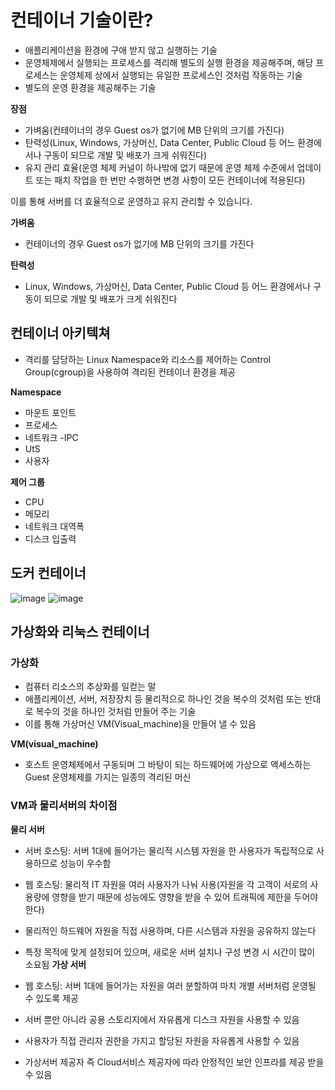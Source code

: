 # 컨테이너 기술이란?
- 애플리케이션을 환경에 구애 받지 않고 실행하는 기술
- 운영체제에서 실행되는 프로세스를 격리해 별도의 실행 환경을 제공해주며, 해당 프로세스는 운영체제 상에서 실행되는 유일한 프로세스인 것처럼 작동하는 기술
-  별도의 운영 환경을 제공해주는 기술

**장점**

- 가벼움(컨테이너의 경우 Guest os가 없기에 MB 단위의 크기를 가진다)
- 탄력성(Linux, Windows, 가상머신, Data Center, Public Cloud 등 어느 환경에서나 구동이 되므로 개발 및 배포가 크게 쉬워진다)
- 유지 관리 효율(운영 체제 커널이 하나밖에 없기 때문에 운영 체제 수준에서 업데이트 또는 패치 작업을 한 번만 수행하면 변경 사항이 모든 컨테이너에 적용된다)

이를 통해 서버를 더 효율적으로 운영하고 유지 관리할 수 있습니다.

**가벼움**
- 컨테이너의 경우 Guest os가 없기에 MB 단위의 크기를 가진다

**탄력성**
- Linux, Windows, 가상머신, Data Center, Public Cloud 등 어느 환경에서나 구동이 되므로 개발 및 배포가 크게 쉬워진다

## 컨테이너 아키텍쳐
- 격리를 담당하는 Linux Namespace와 리소스를 제어하는 Control Group(cgroup)을 사용하여 격리된 컨테이너 환경을 제공

**Namespace**

- 마운트 포인트
- 프로세스
- 네트워크 -IPC
- UtS
- 사용자


**제어 그룹**

- CPU
- 메모리
- 네트워크 대역폭
- 디스크 입출력

## 도커 컨테이너
![image](https://github.com/user-attachments/assets/18a673e9-e07a-4e1b-8252-1975c79e8eb4)
![image](https://github.com/user-attachments/assets/73e51af5-af25-4f44-ba62-c09dc241c74e)


## 가상화와 리눅스 컨테이너

### 가상화
- 컴퓨터 리소스의 추상화를 일컫는 말
- 애플리케이션, 서버, 저장장치 등 물리적으로 하나인 것을 복수의 것처럼 또는 반대로 복수의 것을 하나인 것처럼 만들어 주는 기술
- 이를 통해 가상머신 VM(Visual_machine)을 만들어 낼 수 있음

**VM(visual_machine)**

- 호스트 운영체제에서 구동되며 그 바탕이 되는 하드웨어에 가상으로 액세스하는 Guest 운영체제를 가지는 일종의 격리된 머신


### VM과 물리서버의 차이점
**물리 서버**

- 서버 호스팅: 서버 1대에 들어가는 물리적 시스템 자원을 한 사용자가 독립적으로 사용하므로 성능이 우수함
- 웹 호스팅: 물리적 IT 자원을 여러 사용자가 나눠 사용(자원을 각 고객이 서로의 사용량에 영향을 받기 때문에 성능에도 영향을 받을 수 있어 트래픽에 제한을 두어야 한다)
- 물리적인 하드웨어 자원을 직접 사용하며, 다른 시스템과 자원을 공유하지 않는다
- 특정 목적에 맞게 설정되어 있으며, 새로운 서버 설치나 구성 변경 시 시간이 많이 소요됨
**가상 서버**

- 웹 호스팅: 서버 1대에 들어가는 자원을 여러 분할하여 마치 개별 서버처럼 운영될 수 있도록 제공 
- 서버 뿐만 아니라 공용 스토리지에서 자유롭게 디스크 자원을 사용할 수 있음
- 사용자가 직접 관리자 권한을 가지고 할당된 자원을 자유롭게 사용할 수 있음
- 가상서버 제공자 즉 Cloud서비스 제공자에 따라 안정적인 보안 인프라를 제공 받을 수 있음
 

